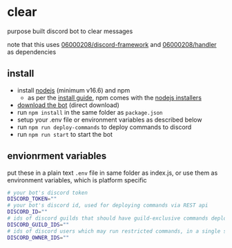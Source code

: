 # clear

purpose built discord bot to clear messages

note that this uses [06000208/discord-framework](https://github.com/06000208/discord-framework) and [06000208/handler](https://github.com/06000208/discord-framework) as dependencies

## install

- install [nodejs](https://nodejs.org/) (minimum v16.6) and npm
  - as per the [install guide](https://docs.npmjs.com/downloading-and-installing-node-js-and-npm#using-a-node-installer-to-install-nodejs-and-npm), npm comes with the [nodejs installers](https://nodejs.org/en/download/)
- [download the bot](https://github.com/06000208/clear/archive/refs/heads/main.zip) (direct download)
- run `npm install` in the same folder as `package.json`
- setup your .env file or environment variables as described below
- run `npm run deploy-commands` to deploy commands to discord
- run `npm run start` to start the bot

## envionrment variables

put these in a plain text `.env` file in same folder as index.js, or use them as environment variables, which is platform specific

```bash
# your bot's discord token
DISCORD_TOKEN=""
# your bot's discord id, used for deploying commands via REST api
DISCORD_ID=""
# ids of discord guilds that should have guild-exclusive commands deployed, in a single string, separated by commas
DISCORD_GUILD_IDS=""
# ids of discord users which may run restricted commands, in a single string, separated by commas
DISCORD_OWNER_IDS=""
```

